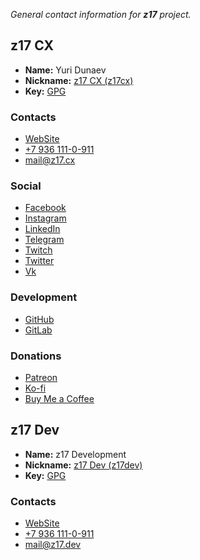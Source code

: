 *General contact information for **z17** project.*

## z17 CX

- **Name:** Yuri Dunaev
- **Nickname:** [z17 CX (z17cx)](https://keybase.io/z17cx)
- **Key:** [GPG](/keys/z17.cx.gpg.txt)

### Contacts

- [WebSite](https://z17.cx/)
- [+7 936 111-0-911](tel:+79361110911)
- [mail@z17.cx](mailto:mail@z17.cx)

### Social

- [Facebook](https://facebook.com/z17cx)
- [Instagram](https://instagram.com/z17cx)
- [LinkedIn](https://linkedin.com/in/z17cx)
- [Telegram](https://t.me/z17cx)
- [Twitch](https://twitch.tv/z17cx)
- [Twitter](https://twitter.com/z17cx)
- [Vk](https://vk.com/z17cx)

### Development

- [GitHub](https://github.com/z17cx)
- [GitLab](https://gitlab.com/z17cx)

### Donations

- [Patreon](https://patreon.com/z17cx)
- [Ko-fi](https://ko-fi.com/z17cx)
- [Buy Me a Coffee](https://buymeacoffee.com/z17cx)

## z17 Dev

- **Name:** z17 Development
- **Nickname:** [z17 Dev (z17dev)](https://keybase.io/z17dev)
- **Key:** [GPG](/keys/z17.dev.gpg.txt)

### Contacts

- [WebSite](https://z17.dev/)
- [+7 936 111-0-911](tel:+79361110911)
- [mail@z17.dev](mailto:mail@z17.dev)
